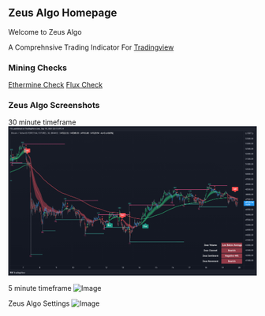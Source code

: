 ## Zeus Algo Homepage
Welcome to Zeus Algo

A Comprehnsive Trading Indicator For [Tradingview](https://www.tradingview.com/)


### **Mining Checks**
[Ethermine Check](https://ethermine.org/miners/66265ba0c9c2fb4921b2d1738541aab9b9f2f3c4/dashboard)
[Flux Check](https://flux.2miners.com/account/t1R6uwva2hD9NnX287WiMaKeMqkLxoDCwqP#rewards-tab)

### **Zeus Algo Screenshots**
30 minute timeframe
![Image](https://github.com/0xZeusAlgo/0xZeusAlgo.github.io/blob/6b65b435603788dda98745235cf5eec0910f7402/ZeusAlgo%2030min%20All%20Settigns%20On.png)

5 minute timeframe
![Image]()

Zeus Algo Settings
![Image]()
